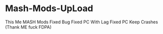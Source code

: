 # Mash-Mods-UpLoad
This Me MASH Mods
Fixed Bug
Fixed PC With Lag
Fixed PC Keep Crashes
(Thank ME fuck FDPA)

